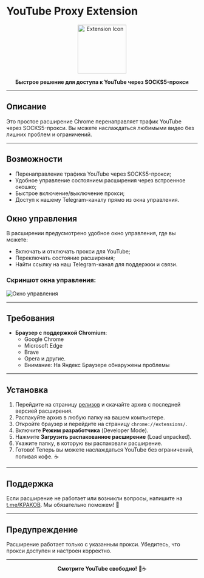 # YouTube Proxy Extension

<p align="center">
  <img src="https://i.ibb.co/Hhgm93c/3b497c938a044950aa52a09c7ecf4679-tplv-rjxq75k7vb-image.png" alt="Extension Icon" width="128" height="128">
</p>

<p align="center">
  <b>Быстрое решение для доступа к YouTube через SOCKS5-прокси</b>
</p>

---

## Описание
Это простое расширение Chrome перенаправляет трафик YouTube через SOCKS5-прокси. Вы можете наслаждаться любимыми видео без лишних проблем и ограничений.

---

## Возможности
- Перенаправление трафика YouTube через SOCKS5-прокси;
- Удобное управление состоянием расширения через встроенное окошко;
- Быстрое включение/выключение прокси;
- Доступ к нашему Telegram-каналу прямо из окна управления.

## Окно управления
В расширении предусмотрено удобное окно управления, где вы можете:
- Включать и отключать прокси для YouTube;
- Переключать состояние расширения;
- Найти ссылку на наш Telegram-канал для поддержки и связи.

### Скриншот окна управления:
![Окно управления](https://github.com/user-attachments/assets/f74e1588-ed65-4b46-a5c0-ef9d9f83bb89)

---

## Требования
- **Браузер с поддержкой Chromium**:
  - Google Chrome
  - Microsoft Edge
  - Brave
  - Opera и другие.
  - Внимание: На Яндекс Браузере обнаружены проблемы

---

## Установка

1. Перейдите на страницу [релизов](https://github.com/znbcvlkasjndv/Youtube-bypass-mafiozi/releases/tag/youtube) и скачайте архив с последней версией расширения.
2. Распакуйте архив в любую папку на вашем компьютере.
3. Откройте браузер и перейдите на страницу `chrome://extensions/`.
4. Включите **Режим разработчика** (Developer Mode).
5. Нажмите **Загрузить распакованное расширение** (Load unpacked).
6. Укажите папку, в которую вы распаковали расширение.
7. Готово! Теперь вы можете наслаждаться YouTube без ограничений, попивая кофе. ☕

---

## Поддержка
Если расширение не работает или возникли вопросы, напишите на [t.me/KPAKOB](https://t.me/KPAKOB). Мы обязательно поможем! 💬

---

## Предупреждение
Расширение работает только с указанным прокси. Убедитесь, что прокси доступен и настроен корректно.

---

<p align="center">
  <b>Смотрите YouTube свободно!</b> 🎥☕
</p>

